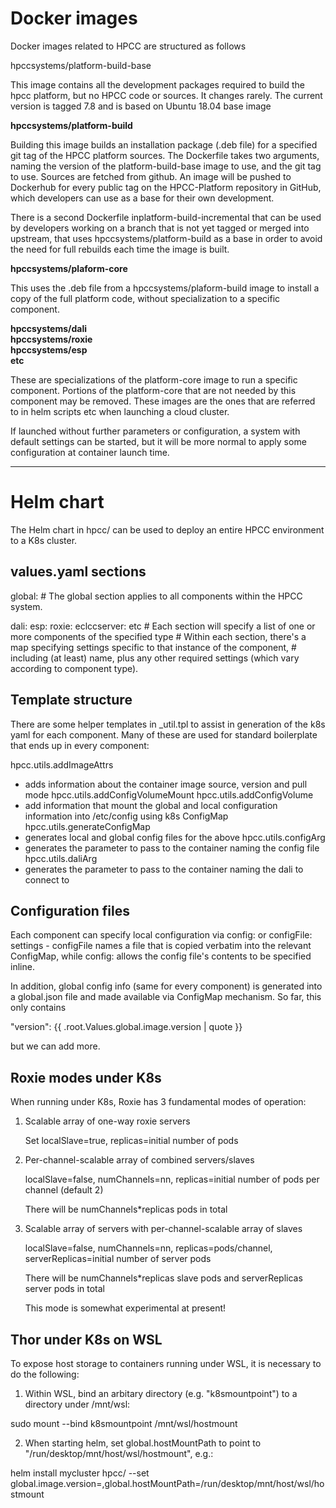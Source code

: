 Docker images
=============

Docker images related to HPCC are structured as follows

hpccsystems/platform-build-base

This image contains all the development packages required to build the hpcc platform,
but no HPCC code or sources. It changes rarely. The current version is tagged 7.8 and
is based on Ubuntu 18.04 base image

**hpccsystems/platform-build**

Building this image builds an installation package (.deb file) for a specified git tag
of the HPCC platform sources. The Dockerfile takes two arguments, naming the version of
the platform-build-base image to use, and the git tag to use. Sources are fetched from
github. An image will be pushed to Dockerhub for every public tag on the HPCC-Platform
repository in GitHub, which developers can use as a base for their own development.

There is a second Dockerfile inplatform-build-incremental that can be used by developers
working on a branch that is not yet tagged or merged into upstream, that uses 
hpccsystems/platform-build as a base in order to avoid the need for full rebuilds each time
the image is built.

**hpccsystems/plaform-core**

This uses the .deb file from a hpccsystems/plaform-build image to install a copy of the
full platform code, without specialization to a specific component.

**hpccsystems/dali**  
**hpccsystems/roxie**  
**hpccsystems/esp**  
**etc**  

These are specializations of the platform-core image to run a specific component.
Portions of the platform-core that are not needed by this component may be removed.
These images are the ones that are referred to in helm scripts etc when launching
a cloud cluster.

If launched without further parameters or configuration, a system with default
settings can be started, but it will be more normal to apply some configuration at
container launch time.

---

Helm chart
==========

The Helm chart in hpcc/ can be used to deploy an entire HPCC environment to a K8s cluster.

values.yaml sections
--------------------

global:
    # The global section applies to all components within the HPCC system.

dali:
esp:
roxie:
eclccserver:
etc
    # Each section will specify a list of one or more components of the specified type
    # Within each section, there's a map specifying settings specific to that instance of the component,
    # including (at least) name, plus any other required settings (which vary according to component type).

Template structure
------------------

There are some helper templates in _util.tpl to assist in generation of the k8s yaml for each component.
Many of these are used for standard boilerplate that ends up in every component:

hpcc.utils.addImageAttrs
 - adds information about the container image source, version and pull mode
hpcc.utils.addConfigVolumeMount
hpcc.utils.addConfigVolume
 - add information that mount the global and local configuration information into /etc/config using k8s ConfigMap
hpcc.utils.generateConfigMap
 - generates local and global config files for the above
hpcc.utils.configArg
 - generates the parameter to pass to the container naming the config file 
hpcc.utils.daliArg
 - generates the parameter to pass to the container naming the dali to connect to 

Configuration files
-------------------

Each component can specify local configuration via config: or configFile: settings - configFile names a file
that is copied verbatim into the relevant ConfigMap, while config: allows the config file's contents to be
specified inline.

In addition, global config info (same for every component) is generated into a global.json file and made
available via ConfigMap mechanism. So far, this only contains 

  "version": {{ .root.Values.global.image.version | quote }}

but we can add more.

Roxie modes under K8s
---------------------

When running under K8s, Roxie has 3 fundamental modes of operation:

  1. Scalable array of one-way roxie servers

     Set localSlave=true, replicas=initial number of pods

  2. Per-channel-scalable array of combined servers/slaves

     localSlave=false, numChannels=nn, replicas=initial number of pods per channel (default 2)

     There will be numChannels*replicas pods in total

  3. Scalable array of servers with per-channel-scalable array of slaves

     localSlave=false, numChannels=nn, replicas=pods/channel, serverReplicas=initial number of server pods

     There will be numChannels*replicas slave pods and serverReplicas server pods in total
  
     This mode is somewhat experimental at present!
  
Thor under K8s on WSL
---------------------

To expose host storage to containers running under WSL, it is necessary to do the following:
1) Within WSL, bind an arbitary directory (e.g. "k8smountpoint") to a directory under /mnt/wsl:

sudo mount --bind k8smountpoint /mnt/wsl/hostmount

2) When starting helm, set global.hostMountPath to point to "/run/desktop/mnt/host/wsl/hostmount", e.g.:

helm install mycluster hpcc/ --set global.image.version=<image-name>,global.hostMountPath=/run/desktop/mnt/host/wsl/hostmount

